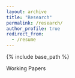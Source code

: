 ```yaml
---
layout: archive
title: "Research"
permalink: /research/
author_profile: true
redirect_from:
  - /resume
---
```


{% include base_path %}

Working Papers